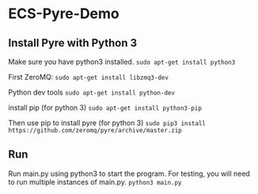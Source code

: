 # ECS-Pyre-Demo

## Install Pyre with Python 3

Make sure you have python3 installed.
`sudo apt-get install python3`

First ZeroMQ:
`sudo apt-get install libzmq3-dev`

Python dev tools
`sudo apt-get install python-dev`

install pip (for python 3)
`sudo apt-get install python3-pip`

Then use pip to install pyre (for python 3)
`sudo pip3 install https://github.com/zeromq/pyre/archive/master.zip`

## Run
Run main.py using python3 to start the program. For testing, you will need to run multiple instances of main.py.
`python3 main.py`
